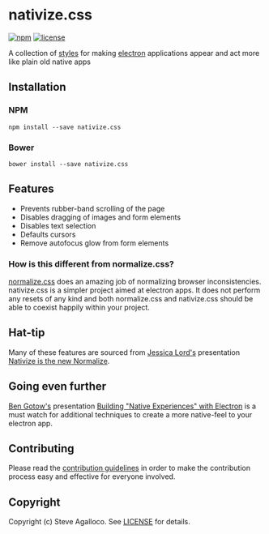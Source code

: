 # nativize.css

[![npm][npm-image]][npm-url] [![license][license-image]][license-url]

A collection of [styles](https://github.com/stve/nativize.css/blob/master/nativize.css) for making [electron](http://electron.atom.io) applications appear and act more like plain old native apps

## Installation

### NPM

`npm install --save nativize.css`

### Bower

`bower install --save nativize.css`

## Features

* Prevents rubber-band scrolling of the page
* Disables dragging of images and form elements
* Disables text selection
* Defaults cursors
* Remove autofocus glow from form elements

### How is this different from normalize.css?

[normalize.css](https://github.com/necolas/normalize.css) does an amazing job of normalizing browser inconsistencies. nativize.css is a simpler project aimed at electron apps. It does not perform any resets of any kind and both normalize.css and nativize.css should be able to coexist happily within your project.

## Hat-tip

Many of these features are sourced from [Jessica Lord's](https://github.com/jlord) presentation [Nativize is the new Normalize](https://speakerdeck.com/jllord/nativize-is-the-new-normalize).

## Going even further

[Ben Gotow's](https://github.com/bengotow) presentation [Building "Native Experiences" with Electron](http://www.slideshare.net/bengotow/building-native-experiences-with-electron) is a must watch for additional techniques to create a more native-feel to your electron app.

## Contributing

Please read the [contribution guidelines](CONTRIBUTING.md) in order to make the contribution process easy and effective for everyone involved.

## Copyright

Copyright (c) Steve Agalloco. See [LICENSE](https://github.com/stve/nativize.css/blob/master/LICENSE.md) for details.

[license-image]: https://img.shields.io/npm/l/nativize.css.svg?style=flat-square
[license-url]: LICENSE.md
[npm-image]: https://img.shields.io/npm/v/nativize.css.svg?style=flat-square
[npm-url]: https://www.npmjs.com/package/nativize.css
